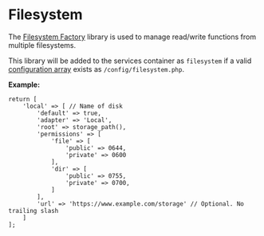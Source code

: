 # Filesystem

The [Filesystem Factory](https://github.com/bayfrontmedia/filesystem-factory) library is used 
to manage read/write functions from multiple filesystems.

This library will be added to the services container as `filesystem` if a valid [configuration array](https://github.com/bayfrontmedia/filesystem-factory#configuration-array) exists as `/config/filesystem.php`.

**Example:**
```
return [
    'local' => [ // Name of disk
        'default' => true,
        'adapter' => 'Local',
        'root' => storage_path(),
        'permissions' => [
            'file' => [
                'public' => 0644,
                'private' => 0600
            ],
            'dir' => [
                'public' => 0755,
                'private' => 0700,
            ]
        ],
        'url' => 'https://www.example.com/storage' // Optional. No trailing slash
    ]
];
``` 